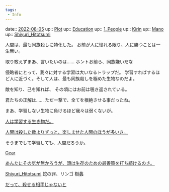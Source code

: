 ```yaml
---
tags:
 - Info
---
```


date:: [2022-08-05](../Daily_Note/2022-08-05.md)
up:: [Plot](../Bar/Novel/Chaos/Plot.md)
up:: [Education](../Bar/Novel/Topics/Education.md)
up:: [1_People](../Bar/Novel/Nacaria/1_People.md)
up:: [Kirin](../Bar/Novel/Nacaria/Kirin.md)
up:: [Mano](../Bar/Novel/Canareal/Manoki_Ogata.md)
up:: [Shiyuri_Hitotsumi](Shiyuri_Hitotsumi.md)

人間は、最も同族殺しに特化した。
お前が人に憧れる限り、人に勝つことは一生無い。

取り敢えずまあ、言いたいのは……
ホントお前ら、同族嫌いだな

侵略者にとって、我々に対する学習は大いなるトラップだ。
学習すればするほど人に近づく。そして人は、最も同族殺しを極めた生物なのだよ。

敵を知り、己を知れば、
その頃にはお前は覗き返されている。

君たちの正解は……
ただ一撃で、全てを根絶させる事だったね。

まあ、学習しない生物に負けるほど我々は弱くないが。

[人は学習する生き物だ。](人は学習する生き物だ。.md)

[人間は殺した数よりずっと、楽しませた人間のほうが多いさ。](人間は殺した数よりずっと、楽しませた人間のほうが多いさ。.md)

そうまでして学習しても、人間だろうか。

[Gear](../Bar/Novel/Topics/Gear.md)

[あんたにその気が無かろうが、頭は生存のための最善策を打ち続けるのさ。](あんたにその気が無かろうが、頭は生存のための最善策を打ち続けるのさ。.md)

[Shiyuri_Hitotsumi](Shiyuri_Hitotsumi.md)
蛇の罪、リンゴ
樹蠡


[だって、殺せる相手じゃないと](だって、殺せる相手じゃないと.md)